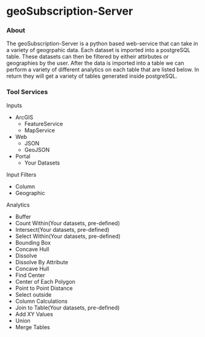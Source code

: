 # geoSubscription-Server
### About
The geoSubscription-Server is a python based web-service that can take in a variety of geogrpahic data. Each dataset is imported into a postgreSQL table. These datasets can then be filtered by eitheir attirbutes or geographies by the user. After the data is imported into a table we can perform a variety of different analytics on each table that are listed below. In return they will get a variety of tables generated inside postgreSQL.

### Tool Services
Inputs
* ArcGIS
  * FeatureService
  * MapService
* Web
  * JSON
  * GeoJSON
* Portal
    * Your Datasets

Input Filters
* Column
* Geographic

Analytics
* Buffer
* Count Within(Your datasets, pre-defined)
* Intersect(Your datasets, pre-defined)
* Select Within(Your datasets, pre-defined)
* Bounding Box
* Concave Hull
* Dissolve
* Dissolve By Attribute
* Concave Hull
* Find Center
* Center of Each Polygon
* Point to Point Distance
* Select outside
* Column Calculations
* Join to Table(Your datasets, pre-defined)
* Add XY Values
* Union
* Merge Tables
